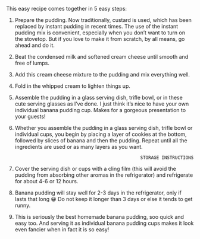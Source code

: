 This easy recipe comes together in 5 easy steps: 

1. Prepare the pudding. Now traditionally, custard is used, which has been replaced by instant pudding in recent times. The use of the instant pudding mix is convenient, especially when you don’t want to turn on the stovetop. But if you love to make it from scratch, by all means, go ahead and do it.
2. Beat the condensed milk and softened cream cheese until smooth and free of lumps.
3. Add this cream cheese mixture to the pudding and mix everything well.
4. Fold in the whipped cream to lighten things up.
5. Assemble the pudding in a glass serving dish, trifle bowl, or in these cute serving glasses as I’ve done. I just think it’s nice to have your own individual banana pudding cup. Makes for a gorgeous presentation to your guests!
6. Whether you assemble the pudding in a glass serving dish, trifle bowl or individual cups, you begin by placing a layer of cookies at the bottom, followed by slices of banana and then the pudding. Repeat until all the ingredients are used or as many layers as you want.

                                                      STORAGE INSTRUCTIONS                                                    
1. Cover the serving dish or cups with a cling film (this will avoid the pudding from absorbing other aromas in the refrigerator) and refrigerate for about 4-6 or 12 hours.

2. Banana pudding will stay well for 2-3 days in the refrigerator, only if lasts that long 😀 Do not keep it longer than 3 days or else it tends to get runny.

3. This is seriously the best homemade banana pudding, soo quick and easy too. And serving it as individual banana pudding cups makes it look even fancier when in fact it is so easy!
